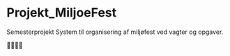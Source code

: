 # Projekt_MiljoeFest
Semesterprojekt
System til organisering af miljøfest ved vagter og opgaver.

📗🌲🎉🎊

